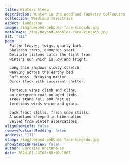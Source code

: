 ```yaml
---
title: Winters Sleep
description: Winter in the Woodland Tapestry Collection
collection: Woodland Tapestries
aspect: landscape
image: /img/beyond-pebbles-face-kingsdo.jpg
metaImage: /img/beyond-pebbles-face-kingsdo.jpg
alt: "111"
poem: |-
  Fallen leaves, twigs, gnarly bark.
  Skeleton trees, canopies stark
  Delicate lichens catch the light from  
  winters sun which is low and bright.

  Long thin shadows slowly stretch  
  weaving across the earthy bed.
  Soft moss, decaying matter.
  Birds flock with incessant chatter.

  Tortuous vines climb and cling,
  an evergreen coat on aged limbs.
  Trees stand tall and fast as
  ferocious winds whine and grasp.

  Jack frost chills, fresh snow stills,
  A woodland steeped in hibernation 
  veiled from winter altercations.
alignPoemLeft: false
removePostcardPadding: false
address: "111"
stamp: /img/beyond-pebbles-face-kingsdo.jpg
showStampInPreview: false
author: Caroline Whitehouse
date: 2024-01-14T08:00:10.106Z
---
```

